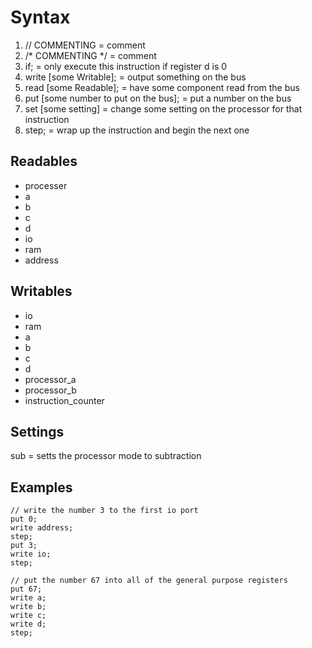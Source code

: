 # Syntax
1. // COMMENTING                              = comment
2. /* COMMENTING */                           = comment
3. if;                                        = only execute this instruction if register d is 0 
4. write [some Writable];                     = output something on the bus
5. read [some Readable];                      = have some component read from the bus
6. put [some number to put on the bus];       = put a number on the bus
7. set [some setting]                         = change some setting on the processor for that instruction
7. step;                                      = wrap up the instruction and begin the next one

## Readables
* processer
* a
* b
* c
* d
* io
* ram
* address


## Writables
* io
* ram
* a
* b
* c
* d
* processor_a
* processor_b
* instruction_counter

## Settings
sub = setts the processor mode to subtraction

## Examples
```assembly
// write the number 3 to the first io port
put 0;
write address;
step;
put 3;
write io;
step;
```
```assembly 
// put the number 67 into all of the general purpose registers
put 67;
write a;
write b;
write c;
write d;
step;
```
